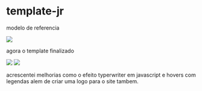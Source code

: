 # template-jr


modelo de referencia

<img src="https://user-images.githubusercontent.com/70982672/166515915-ac28da17-ad37-4597-8517-0660eabaacf2.jpeg">





agora o template finalizado

<img src="https://user-images.githubusercontent.com/70982672/166516117-7035fe71-3780-41fa-a4eb-161f7ba77696.png">




<img src="https://user-images.githubusercontent.com/70982672/166516167-37180a3e-c642-4ac3-a00b-f85a09a0b04e.png">



acrescentei melhorias como o efeito typerwriter em javascript e hovers com legendas
alem de criar uma logo para o site tambem.



